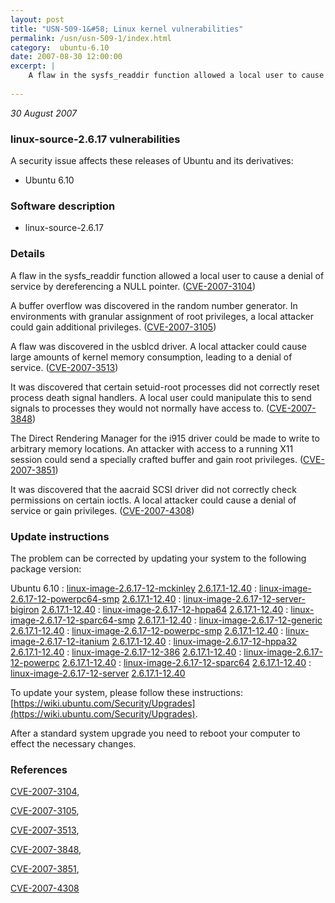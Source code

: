 ```yaml
---
layout: post
title: "USN-509-1&#58; Linux kernel vulnerabilities"
permalink: /usn/usn-509-1/index.html
category:  ubuntu-6.10
date: 2007-08-30 12:00:00
excerpt: |
    A flaw in the sysfs_readdir function allowed a local user to cause a denial of service by dereferencing a NULL pointer. ([CVE-2007-3104](http://people.ubuntu.com/~ubuntu-security/cve/CVE-2007-3104))
    
--- 
```

 
 

*30 August 2007*

### linux-source-2.6.17 vulnerabilities

A security issue affects these releases of Ubuntu and its derivatives:

* Ubuntu 6.10

### Software description

* linux-source-2.6.17 

### Details

A flaw in the sysfs_readdir function allowed a local user to cause a denial of service by dereferencing a NULL pointer. ([CVE-2007-3104](http://people.ubuntu.com/~ubuntu-security/cve/CVE-2007-3104))

A buffer overflow was discovered in the random number generator. In environments with granular assignment of root privileges, a local attacker could gain additional privileges. ([CVE-2007-3105](http://people.ubuntu.com/~ubuntu-security/cve/CVE-2007-3105))

A flaw was discovered in the usblcd driver. A local attacker could cause large amounts of kernel memory consumption, leading to a denial of service. ([CVE-2007-3513](http://people.ubuntu.com/~ubuntu-security/cve/CVE-2007-3513))

It was discovered that certain setuid-root processes did not correctly reset process death signal handlers. A local user could manipulate this to send signals to processes they would not normally have access to. ([CVE-2007-3848](http://people.ubuntu.com/~ubuntu-security/cve/CVE-2007-3848))

The Direct Rendering Manager for the i915 driver could be made to write to arbitrary memory locations. An attacker with access to a running X11 session could send a specially crafted buffer and gain root privileges. ([CVE-2007-3851](http://people.ubuntu.com/~ubuntu-security/cve/CVE-2007-3851))

It was discovered that the aacraid SCSI driver did not correctly check permissions on certain ioctls. A local attacker could cause a denial of service or gain privileges. ([CVE-2007-4308](http://people.ubuntu.com/~ubuntu-security/cve/CVE-2007-4308)) 

### Update instructions

The problem can be corrected by updating your system to the following package version:

Ubuntu 6.10
 : [linux-image-2.6.17-12-mckinley](https://launchpad.net/ubuntu/+source/linux-source-2.6.17) <span> [2.6.17.1-12.40](https://launchpad.net/ubuntu/+source/linux-source-2.6.17/2.6.17.1-12.40) </span> 
 : [linux-image-2.6.17-12-powerpc64-smp](https://launchpad.net/ubuntu/+source/linux-source-2.6.17) <span> [2.6.17.1-12.40](https://launchpad.net/ubuntu/+source/linux-source-2.6.17/2.6.17.1-12.40) </span> 
 : [linux-image-2.6.17-12-server-bigiron](https://launchpad.net/ubuntu/+source/linux-source-2.6.17) <span> [2.6.17.1-12.40](https://launchpad.net/ubuntu/+source/linux-source-2.6.17/2.6.17.1-12.40) </span> 
 : [linux-image-2.6.17-12-hppa64](https://launchpad.net/ubuntu/+source/linux-source-2.6.17) <span> [2.6.17.1-12.40](https://launchpad.net/ubuntu/+source/linux-source-2.6.17/2.6.17.1-12.40) </span> 
 : [linux-image-2.6.17-12-sparc64-smp](https://launchpad.net/ubuntu/+source/linux-source-2.6.17) <span> [2.6.17.1-12.40](https://launchpad.net/ubuntu/+source/linux-source-2.6.17/2.6.17.1-12.40) </span> 
 : [linux-image-2.6.17-12-generic](https://launchpad.net/ubuntu/+source/linux-source-2.6.17) <span> [2.6.17.1-12.40](https://launchpad.net/ubuntu/+source/linux-source-2.6.17/2.6.17.1-12.40) </span> 
 : [linux-image-2.6.17-12-powerpc-smp](https://launchpad.net/ubuntu/+source/linux-source-2.6.17) <span> [2.6.17.1-12.40](https://launchpad.net/ubuntu/+source/linux-source-2.6.17/2.6.17.1-12.40) </span> 
 : [linux-image-2.6.17-12-itanium](https://launchpad.net/ubuntu/+source/linux-source-2.6.17) <span> [2.6.17.1-12.40](https://launchpad.net/ubuntu/+source/linux-source-2.6.17/2.6.17.1-12.40) </span> 
 : [linux-image-2.6.17-12-hppa32](https://launchpad.net/ubuntu/+source/linux-source-2.6.17) <span> [2.6.17.1-12.40](https://launchpad.net/ubuntu/+source/linux-source-2.6.17/2.6.17.1-12.40) </span> 
 : [linux-image-2.6.17-12-386](https://launchpad.net/ubuntu/+source/linux-source-2.6.17) <span> [2.6.17.1-12.40](https://launchpad.net/ubuntu/+source/linux-source-2.6.17/2.6.17.1-12.40) </span> 
 : [linux-image-2.6.17-12-powerpc](https://launchpad.net/ubuntu/+source/linux-source-2.6.17) <span> [2.6.17.1-12.40](https://launchpad.net/ubuntu/+source/linux-source-2.6.17/2.6.17.1-12.40) </span> 
 : [linux-image-2.6.17-12-sparc64](https://launchpad.net/ubuntu/+source/linux-source-2.6.17) <span> [2.6.17.1-12.40](https://launchpad.net/ubuntu/+source/linux-source-2.6.17/2.6.17.1-12.40) </span> 
 : [linux-image-2.6.17-12-server](https://launchpad.net/ubuntu/+source/linux-source-2.6.17) <span> [2.6.17.1-12.40](https://launchpad.net/ubuntu/+source/linux-source-2.6.17/2.6.17.1-12.40) </span> 

To update your system, please follow these instructions: [https://wiki.ubuntu.com/Security/Upgrades](https://wiki.ubuntu.com/Security/Upgrades).

After a standard system upgrade you need to reboot your computer to effect the necessary changes. 

### References

 
 [CVE-2007-3104](http://people.ubuntu.com/~ubuntu-security/cve/CVE-2007-3104), 

 [CVE-2007-3105](http://people.ubuntu.com/~ubuntu-security/cve/CVE-2007-3105), 

 [CVE-2007-3513](http://people.ubuntu.com/~ubuntu-security/cve/CVE-2007-3513), 

 [CVE-2007-3848](http://people.ubuntu.com/~ubuntu-security/cve/CVE-2007-3848), 

 [CVE-2007-3851](http://people.ubuntu.com/~ubuntu-security/cve/CVE-2007-3851), 

 [CVE-2007-4308](http://people.ubuntu.com/~ubuntu-security/cve/CVE-2007-4308)
 

